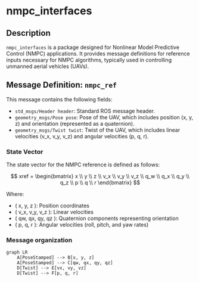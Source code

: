 # nmpc_interfaces

## Description
`nmpc_interfaces` is a package designed for Nonlinear Model Predictive Control (NMPC) applications. It provides message definitions for reference inputs necessary for NMPC algorithms, typically used in controlling unmanned aerial vehicles (UAVs).

## Message Definition: `nmpc_ref`

This message contains the following fields:

- `std_msgs/Header header`: Standard ROS message header.
- `geometry_msgs/Pose pose`: Pose of the UAV, which includes position (x, y, z) and orientation (represented as a quaternion).
- `geometry_msgs/Twist twist`: Twist of the UAV, which includes linear velocities (v_x, v_y, v_z) and angular velocities (p, q, r).

### State Vector

The state vector for the NMPC reference is defined as follows:

$$
xref = \begin{bmatrix}
x \\ 
y \\ 
z \\ 
v_x \\ 
v_y \\ 
v_z \\ 
q_w \\ 
q_x \\ 
q_y \\ 
q_z \\ 
p \\ 
q \\ 
r 
\end{bmatrix}
$$

Where:
- \( x, y, z \): Position coordinates
- \( v_x, v_y, v_z \): Linear velocities
- \( qw, qx, qy, qz \): Quaternion components representing orientation
- \( p, q, r \): Angular velocities (roll, pitch, and yaw rates)

### Message organization

```mermaid
graph LR
    A[PoseStamped] --> B[x, y, z]
    A[PoseStamped] --> C[qw, qx, qy, qz]
    D[Twist] --> E[vx, vy, vz]
    D[Twist] --> F[p, q, r]
